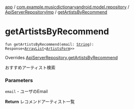 [app](../../index.md) / [com.example.musicdictionaryandroid.model.repository](../index.md) / [ApiServerRepositoryImp](index.md) / [getArtistsByRecommend](./get-artists-by-recommend.md)

# getArtistsByRecommend

`fun getArtistsByRecommend(email: `[`String`](https://kotlinlang.org/api/latest/jvm/stdlib/kotlin/-string/index.html)`): Response<`[`ArrayList`](https://developer.android.com/reference/java/util/ArrayList.html)`<`[`ArtistsForm`](../../com.example.musicdictionaryandroid.model.entity/-artists-form/index.md)`>>`

Overrides [ApiServerRepository.getArtistsByRecommend](../-api-server-repository/get-artists-by-recommend.md)

おすすめアーティスト検索

### Parameters

`email` - ユーザのEmail

**Return**
レコメンドアーティスト一覧

